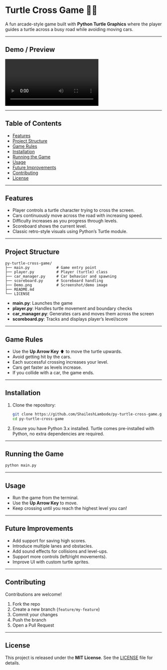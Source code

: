# Turtle Cross Game 🐢🚗

A fun arcade-style game built with **Python Turtle Graphics** where the player guides a turtle across a busy road while avoiding moving cars.

---

## Demo / Preview

![Game video](game_video.mp4)

---

## Table of Contents

- [Features](#features)  
- [Project Structure](#project-structure)  
- [Game Rules](#game-rules)  
- [Installation](#installation)  
- [Running the Game](#running-the-game)  
- [Usage](#usage)  
- [Future Improvements](#future-improvements)  
- [Contributing](#contributing)  
- [License](#license)  

---

## Features

- Player controls a turtle character trying to cross the screen.  
- Cars continuously move across the road with increasing speed.  
- Difficulty increases as you progress through levels.  
- Scoreboard shows the current level.  
- Classic retro-style visuals using Python’s Turtle module.  

---

## Project Structure

```
py-turtle-cross-game/
├── main.py            # Game entry point
├── player.py          # Player (turtle) class
├── car_manager.py     # Car behavior and spawning
├── scoreboard.py      # Scoreboard handling
├── Demo.png           # Screenshot/demo image
├── README.md
└── LICENSE
```

- **main.py**: Launches the game  
- **player.py**: Handles turtle movement and boundary checks  
- **car_manager.py**: Generates cars and moves them across the screen  
- **scoreboard.py**: Tracks and displays player’s level/score  

---

## Game Rules

- Use the **Up Arrow Key** ⬆️ to move the turtle upwards.  
- Avoid getting hit by the cars.  
- Each successful crossing increases your level.  
- Cars get faster as levels increase.  
- If you collide with a car, the game ends.  

---

## Installation

1. Clone the repository:

   ```bash
   git clone https://github.com/ShaileshLambode/py-turtle-cross-game.git
   cd py-turtle-cross-game
   ```

2. Ensure you have Python 3.x installed. Turtle comes pre-installed with Python, no extra dependencies are required.

---

## Running the Game

```bash
python main.py
```

---

## Usage

- Run the game from the terminal.  
- Use the **Up Arrow Key** to move.  
- Keep crossing until you reach the highest level you can!  

---

## Future Improvements

- Add support for saving high scores.  
- Introduce multiple lanes and obstacles.  
- Add sound effects for collisions and level-ups.  
- Support more controls (left/right movements).  
- Improve UI with custom turtle sprites.  

---

## Contributing

Contributions are welcome!  

1. Fork the repo  
2. Create a new branch (`feature/my-feature`)  
3. Commit your changes  
4. Push the branch  
5. Open a Pull Request  

---

## License

This project is released under the **MIT License**. See the [LICENSE](LICENSE) file for details.  

